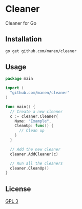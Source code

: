 # Cleaner

Cleaner for Go

## Installation

```sh
go get github.com/manen/cleaner
```

## Usage

```go
package main

import (
  "github.com/manen/cleaner"
)

func main() {
  // Create a new cleaner
  c := cleaner.Cleaner{
    Name: "Example",
    CleanUp: func() {
      // Clean up
    }
  }

  // Add the new cleaner
  cleaner.AddCleaner(c)

  // Run all the cleaners
  cleaner.CleanUp()
}
```

## License

[GPL 3](LICENSE.txt)
